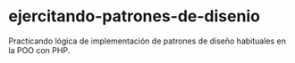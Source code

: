 # ejercitando-patrones-de-disenio
Practicando lógica de implementación de patrones de diseño habituales en la POO con PHP.
